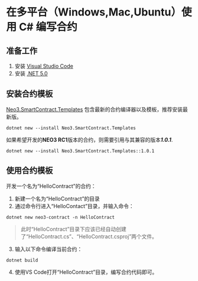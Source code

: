 # 在多平台（Windows,Mac,Ubuntu）使用 C# 编写合约

## 准备工作
1. 安装 [Visual Studio Code](https://code.visualstudio.com/Download)
2. 安装 [.NET 5.0](https://dotnet.microsoft.com/download)


## 安装合约模板
[Neo3.SmartContract.Templates](https://www.nuget.org/packages/Neo3.SmartContract.Templates/) 包含最新的合约编译器以及模板，推荐安装最新版。

```
dotnet new --install Neo3.SmartContract.Templates
```

如果希望开发的**NEO3 RC1**版本的合约，则需要引用与其兼容的版本***1.0.1***.

```
dotnet new --install Neo3.SmartContract.Templates::1.0.1
```

## 使用合约模板

开发一个名为“HelloContract”的合约：
1. 新建一个名为“HelloContract”的目录
2. 通过命令行进入“HelloContact”目录，并输入命令：
```
dotnet new neo3-contract -n HelloContract
```

>此时“HelloContract”目录下应该已经自动创建了“HelloContract.cs”、“HelloContract.csproj”两个文件。


3. 输入以下命令编译当前合约：
```
dotnet build
```
4. 使用VS Code打开“HelloContract”目录，编写合约代码即可。